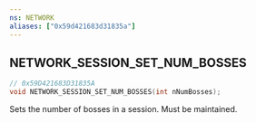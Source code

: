 ```yaml
---
ns: NETWORK
aliases: ["0x59d421683d31835a"]
---
```

## NETWORK_SESSION_SET_NUM_BOSSES

```c
// 0x59D421683D31835A
void NETWORK_SESSION_SET_NUM_BOSSES(int nNumBosses);
```

Sets the number of bosses in a session. Must be maintained.

